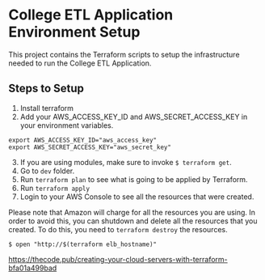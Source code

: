 # College ETL Application Environment Setup

This project contains the Terraform scripts to setup the infrastructure needed to run the College ETL Application.

## Steps to Setup
1. Install terraform
2. Add your AWS_ACCESS_KEY_ID and AWS_SECRET_ACCESS_KEY in your environment variables.
```
export AWS_ACCESS_KEY_ID="aws_access_key"
export AWS_SECRET_ACCESS_KEY="aws_secret_key"
```
3. If you are using modules, make sure to invoke `$ terraform get`.
4. Go to `dev` folder.
5. Run `terraform plan` to see what is going to be applied by Terraform.
6. Run `terraform apply`
7. Login to your AWS Console to see all the resources that were created.

Please note that Amazon will charge for all the resources you are using.  In order to avoid this, you can shutdown and delete all the resources that you created.  To do this, you need to `terraform destroy` the resources.

```
$ open "http://$(terraform elb_hostname)"
```

https://thecode.pub/creating-your-cloud-servers-with-terraform-bfa01a499bad
